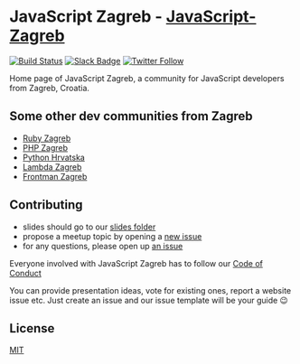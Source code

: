 # JavaScript Zagreb - [JavaScript-Zagreb](http://www.meetup.com/JavaScript-Zagreb/)

[![Build Status](https://travis-ci.org/jszgb/jszgb.github.io.svg?branch=develop)](https://travis-ci.org/jszgb/jszgb.github.io)
[![Slack Badge](https://jszgb-slack.herokuapp.com/badge.svg)](https://jszgb-slack.herokuapp.com/)
[![Twitter Follow](https://img.shields.io/twitter/follow/jszgb.svg?style=social)](https://twitter.com/jszgb)

Home page of JavaScript Zagreb, a community for JavaScript developers from
Zagreb, Croatia.

## Some other dev communities from Zagreb

* [Ruby Zagreb](https://github.com/rubyzg)
* [PHP Zagreb](http://www.meetup.com/ZgPHP-meetup/)
* [Python Hrvatska](http://www.meetup.com/Python-Hrvatska/)
* [Lambda Zagreb](http://www.meetup.com/lambdazagreb/)
* [Frontman Zagreb](http://www.meetup.com/FrontmanZg/)

## Contributing

* slides should go to our [slides folder](https://github.com/jszgb/jszgb.github.io/blob/develop/src/pages/slides/slides.md)
* propose a meetup topic by opening a [new issue](https://github.com/jszgb/jszgb.github.io/issues/new)
* for any questions, please open up [an issue](https://github.com/jszgb/jszgb.github.io/issues/new)

Everyone involved with JavaScript Zagreb has to follow our [Code of Conduct](https://github.com/jszgb/jszgb.github.io/blob/develop/CODE_OF_CONDUCT.md)

You can provide presentation ideas, vote for existing ones, report a website
issue etc. Just create an issue and our issue template will be your guide :wink:

## License

[MIT](/LICENSE)